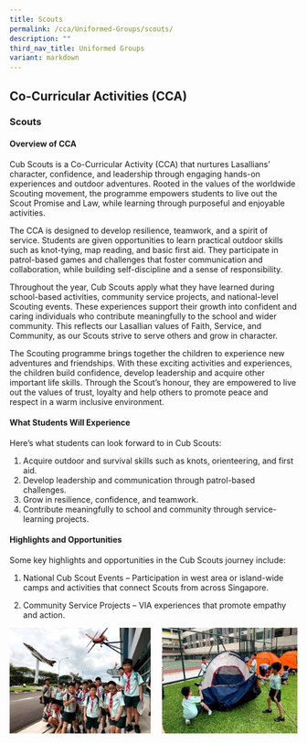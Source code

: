 ```yaml
---
title: Scouts
permalink: /cca/Uniformed-Groups/scouts/
description: ""
third_nav_title: Uniformed Groups
variant: markdown
---
```

## Co-Curricular&nbsp;Activities&nbsp;(CCA)

### Scouts
#### Overview of CCA
Cub Scouts is a Co-Curricular Activity (CCA) that nurtures Lasallians’ character, confidence, and leadership through engaging hands-on experiences and outdoor adventures. Rooted in the values of the worldwide Scouting movement, the programme empowers students to live out the Scout Promise and Law, while learning through purposeful and enjoyable activities.

The CCA is designed to develop resilience, teamwork, and a spirit of service. Students are given opportunities to learn practical outdoor skills such as knot-tying, map reading, and basic first aid. They participate in patrol-based games and challenges that foster communication and collaboration, while building self-discipline and a sense of responsibility.

Throughout the year, Cub Scouts apply what they have learned during school-based activities, community service projects, and national-level Scouting events. These experiences support their growth into confident and caring individuals who contribute meaningfully to the school and wider community. This reflects our Lasallian values of Faith, Service, and Community, as our Scouts strive to serve others and grow in character.

The Scouting programme brings together the children to experience new adventures and friendships. With these exciting activities and experiences, the children build confidence, develop leadership and acquire other important life skills. Through the Scout’s honour, they are empowered to live out the values of trust, loyalty and help others to promote peace and respect in a warm inclusive environment.

#### What Students Will Experience 
Here’s what students can look forward to in Cub Scouts:

1.	Acquire outdoor and survival skills such as knots, orienteering, and first aid.
2.	Develop leadership and communication through patrol-based challenges.
3.	Grow in resilience, confidence, and teamwork.
4.	Contribute meaningfully to school and community through service-learning projects.

#### Highlights and Opportunities 
Some key highlights and opportunities in the Cub Scouts journey include:

1.	National Cub Scout Events – Participation in west area or island-wide camps and activities that connect Scouts from across Singapore.

2.	Community Service Projects – VIA experiences that promote empathy and action.

<img src="/images/Scouts-1.jpg" style="width:49%" align="left">
<img src="/images/Scouts-2.jpg" style="width:47%" align="right">
<br clear="left">

